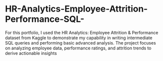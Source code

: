 # HR-Analytics-Employee-Attrition-Performance-SQL-
For this portfolio, I used the HR Analytics: Employee Attrition &amp; Performance dataset from Kaggle to demonstrate my capability in writing intermediate SQL queries and performing basic advanced analysis. The project focuses on analyzing employee data, performance ratings, and attrition trends to derive actionable insights
